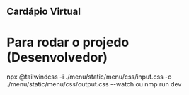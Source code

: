## Cardápio Virtual ##

# Para rodar o projedo (Desenvolvedor) #

npx @tailwindcss -i ./menu/static/menu/css/input.css -o ./menu/static/menu/css/output.css --watch
ou
nmp run dev